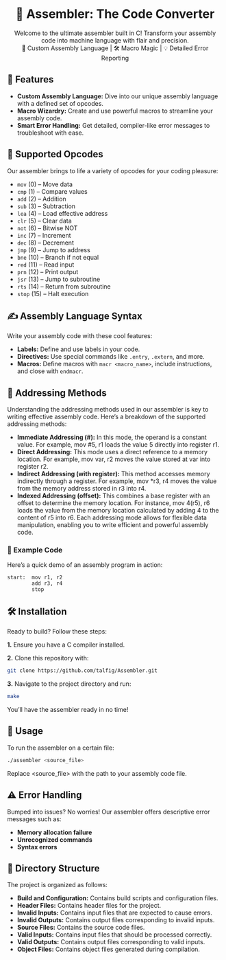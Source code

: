 <h1 align="center">🔧 Assembler: The Code Converter</h1>

<p align="center">
  Welcome to the ultimate assembler built in C! Transform your assembly code into machine language with flair and precision.
  <br>
  🚀 Custom Assembly Language | 🛠️ Macro Magic | 💡 Detailed Error Reporting
</p>

## 🚀 Features

- **Custom Assembly Language:** Dive into our unique assembly language with a defined set of opcodes.
- **Macro Wizardry:** Create and use powerful macros to streamline your assembly code.
- **Smart Error Handling:** Get detailed, compiler-like error messages to troubleshoot with ease.

## 🧩 Supported Opcodes

Our assembler brings to life a variety of opcodes for your coding pleasure:

- `mov` (0) – Move data
- `cmp` (1) – Compare values
- `add` (2) – Addition
- `sub` (3) – Subtraction
- `lea` (4) – Load effective address
- `clr` (5) – Clear data
- `not` (6) – Bitwise NOT
- `inc` (7) – Increment
- `dec` (8) – Decrement
- `jmp` (9) – Jump to address
- `bne` (10) – Branch if not equal
- `red` (11) – Read input
- `prn` (12) – Print output
- `jsr` (13) – Jump to subroutine
- `rts` (14) – Return from subroutine
- `stop` (15) – Halt execution

## ✍️ Assembly Language Syntax

Write your assembly code with these cool features:

- **Labels:** Define and use labels in your code.
- **Directives:** Use special commands like `.entry`, `.extern`, and more.
- **Macros:** Define macros with `macr <macro_name>`, include instructions, and close with `endmacr`.

## 📌 Addressing Methods
Understanding the addressing methods used in our assembler is key to writing effective assembly code. Here’s a breakdown of the supported addressing methods:

- **Immediate Addressing (#):** In this mode, the operand is a constant value. For example, mov #5, r1 loads the value 5 directly into register r1.
- **Direct Addressing:** This mode uses a direct reference to a memory location. For example, mov var, r2 moves the value stored at var into register r2.
- **Indirect Addressing (with register):** This method accesses memory indirectly through a register. For example, mov *r3, r4 moves the value from the memory address stored in r3 into r4.
- **Indexed Addressing (offset):** This combines a base register with an offset to determine the memory location. For instance, mov 4(r5), r6 loads the value from the memory location calculated by adding 4 to the content of r5 into r6.
Each addressing mode allows for flexible data manipulation, enabling you to write efficient and powerful assembly code.

### 📜 Example Code

Here’s a quick demo of an assembly program in action:

```assembly
start:  mov r1, r2
        add r3, r4
        stop
```

## 🛠️ Installation
Ready to build? Follow these steps:

**1.** Ensure you have a C compiler installed.

**2.** Clone this repository with:

```bash
git clone https://github.com/talfig/Assembler.git
```

**3.** Navigate to the project directory and run:

```bash
make
```

You’ll have the assembler ready in no time!

## 🎯 Usage
To run the assembler on a certain file:

```bash
./assembler <source_file>
```

Replace <source_file> with the path to your assembly code file.

## ⚠️ Error Handling
Bumped into issues? No worries! Our assembler offers descriptive error messages such as:

- **Memory allocation failure**
- **Unrecognized commands**
- **Syntax errors**

## 📁 Directory Structure
The project is organized as follows:

- **Build and Configuration:** Contains build scripts and configuration files.
- **Header Files:** Contains header files for the project.
- **Invalid Inputs:** Contains input files that are expected to cause errors.
- **Invalid Outputs:** Contains output files corresponding to invalid inputs.
- **Source Files:** Contains the source code files.
- **Valid Inputs:** Contains input files that should be processed correctly.
- **Valid Outputs:** Contains output files corresponding to valid inputs.
- **Object Files:** Contains object files generated during compilation.
